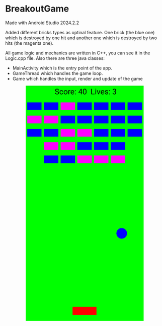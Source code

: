 # BreakoutGame

Made with Android Studio 2024.2.2

Added different bricks types as optinal feature. One brick (the blue one) which is destroyed by one hit and 
another one which is destroyed by two hits (the magenta one).

All game logic and mechanics are written in C++, you can see it in the Logic.cpp file.
Also there are three java classes:
- MainActivity which is the entry point of the app.
- GameThread which handles the game loop.
- Game which handles the input, render and update of the game

<p align="center">
  <img src="Images/breakout.png">
</p>


